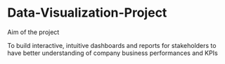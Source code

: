 # Data-Visualization-Project

Aim of the project

To build interactive, intuitive dashboards and reports for stakeholders to have better
understanding of company business performances and KPIs
